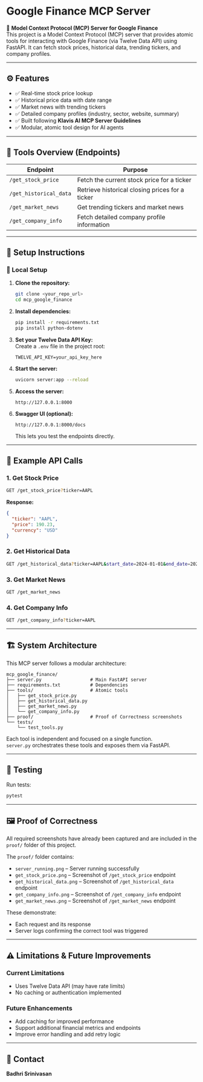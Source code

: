 # Google Finance MCP Server

📌 **Model Context Protocol (MCP) Server for Google Finance**  
This project is a Model Context Protocol (MCP) server that provides atomic tools for interacting with Google Finance (via Twelve Data API) using FastAPI. It can fetch stock prices, historical data, trending tickers, and company profiles.

---

## **⚙️ Features**

- ✅ Real-time stock price lookup  
- ✅ Historical price data with date range  
- ✅ Market news with trending tickers  
- ✅ Detailed company profiles (industry, sector, website, summary)  
- ✅ Built following **Klavis AI MCP Server Guidelines**  
- ✅ Modular, atomic tool design for AI agents  

---

## **🧩 Tools Overview (Endpoints)**

| Endpoint              | Purpose                                           |
|-----------------------|---------------------------------------------------|
| `/get_stock_price`    | Fetch the current stock price for a ticker        |
| `/get_historical_data`| Retrieve historical closing prices for a ticker   |
| `/get_market_news`    | Get trending tickers and market news              |
| `/get_company_info`   | Fetch detailed company profile information        |

---

## **🚀 Setup Instructions**

### **🔧 Local Setup**

1. **Clone the repository:**
   ```bash
   git clone <your_repo_url>
   cd mcp_google_finance
   ```

2. **Install dependencies:**
   ```bash
   pip install -r requirements.txt
   pip install python-dotenv
   ```

3. **Set your Twelve Data API Key:**  
   Create a `.env` file in the project root:
   ```
   TWELVE_API_KEY=your_api_key_here
   ```

4. **Start the server:**
   ```bash
   uvicorn server:app --reload
   ```

5. **Access the server:**
   ```
   http://127.0.0.1:8000
   ```

6. **Swagger UI (optional):**
   ```
   http://127.0.0.1:8000/docs
   ```
   This lets you test the endpoints directly.

---

## **📡 Example API Calls**

### 1. **Get Stock Price**
```bash
GET /get_stock_price?ticker=AAPL
```
**Response:**
```json
{
  "ticker": "AAPL",
  "price": 190.23,
  "currency": "USD"
}
```

### 2. **Get Historical Data**
```bash
GET /get_historical_data?ticker=AAPL&start_date=2024-01-01&end_date=2024-02-01
```

### 3. **Get Market News**
```bash
GET /get_market_news
```

### 4. **Get Company Info**
```bash
GET /get_company_info?ticker=AAPL
```

---

## **🏗️ System Architecture**

This MCP server follows a modular architecture:

```
mcp_google_finance/
├── server.py                  # Main FastAPI server
├── requirements.txt           # Dependencies
├── tools/                     # Atomic tools
│   ├── get_stock_price.py
│   ├── get_historical_data.py
│   ├── get_market_news.py
│   └── get_company_info.py
├── proof/                     # Proof of Correctness screenshots
└── tests/
    └── test_tools.py
```

Each tool is independent and focused on a single function.  
`server.py` orchestrates these tools and exposes them via FastAPI.

---

## **🧪 Testing**

Run tests:
```bash
pytest
```

---

## **🖼️ Proof of Correctness**

All required screenshots have already been captured and are included in the `proof/` folder of this project.  

The `proof/` folder contains:
- `server_running.png` – Server running successfully  
- `get_stock_price.png` – Screenshot of `/get_stock_price` endpoint  
- `get_historical_data.png` – Screenshot of `/get_historical_data` endpoint  
- `get_company_info.png` – Screenshot of `/get_company_info` endpoint  
- `get_market_news.png` – Screenshot of `/get_market_news` endpoint  

These demonstrate:
- Each request and its response  
- Server logs confirming the correct tool was triggered  

---

## **⚠️ Limitations & Future Improvements**

### Current Limitations
- Uses Twelve Data API (may have rate limits)  
- No caching or authentication implemented  

### Future Enhancements
- Add caching for improved performance  
- Support additional financial metrics and endpoints  
- Improve error handling and add retry logic  

---

## **🙋 Contact**
**Badhri Srinivasan**
